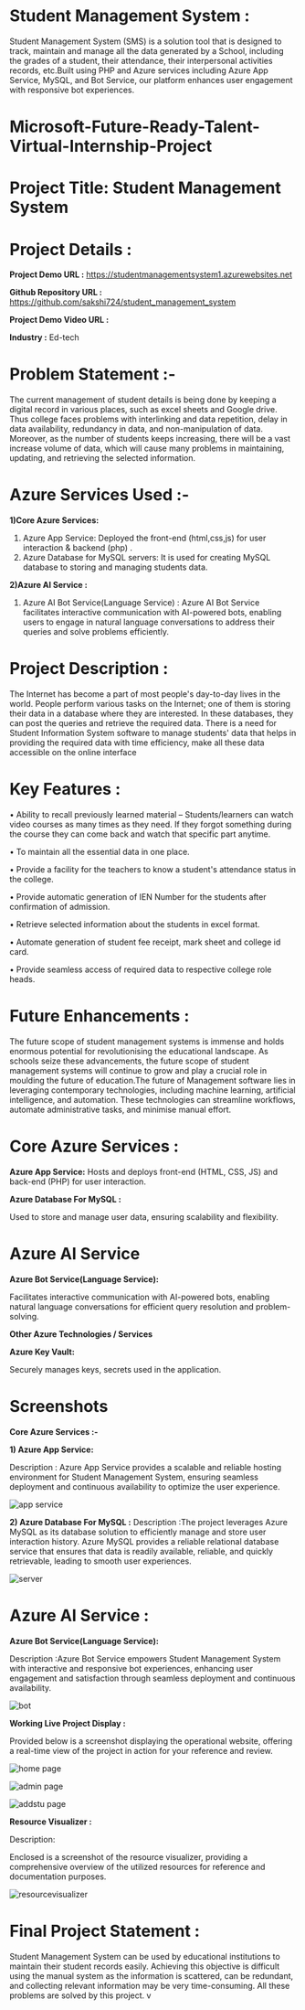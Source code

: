 # Student Management System :

Student Management System (SMS) is a solution tool that is designed to track, maintain and manage all the data generated by a School, including the grades of a student, their attendance, their interpersonal activities records, etc.Built using PHP and Azure services including Azure App Service, MySQL, and Bot Service, our platform enhances user engagement with responsive bot experiences.

# Microsoft-Future-Ready-Talent-Virtual-Internship-Project 

# Project Title: Student Management System

# Project Details :

**Project Demo URL :** https://studentmanagementsystem1.azurewebsites.net

**Github Repository URL :** https://github.com/sakshi724/student_management_system

**Project Demo Video URL :**  

**Industry :** Ed-tech

# Problem Statement :-

The current management of student details is being done by keeping a digital record in various places, such as excel sheets and Google drive. Thus college faces problems with interlinking and data repetition, delay in data availability, redundancy in data, and non-manipulation of data. Moreover, as the number of students keeps increasing, there will be a vast increase volume of data, which will cause many problems in maintaining, updating, and retrieving the selected information.

# Azure Services Used :-

**1)Core Azure Services:**
1.	Azure App Service: Deployed the front-end (html,css,js) for user interaction & backend (php) .
2.	Azure Database for MySQL servers: It is used for creating MySQL database to storing and managing students data.

**2)Azure AI Service :**
1.	Azure AI Bot Service(Language Service) : Azure AI Bot Service facilitates interactive communication with AI-powered bots, enabling users to engage in natural language conversations to address their queries and solve problems efficiently.

# Project Description :

The Internet has become a part of most people's day-to-day lives in the world. People perform various tasks on the Internet; one of them is storing their data in a database where they are interested. In these databases, they can post the queries and retrieve the required data. There is a need for Student Information System software to manage students' data that helps in providing the required data with time efficiency, make all these data accessible on the online interface

# Key Features :

•	Ability to recall previously learned material – Students/learners can watch video courses as many times as they need. If they forgot something during the course they can come back and watch that specific part anytime.

• To maintain all the essential data in one place.

• Provide a facility for the teachers to know a student's attendance status in the college.

• Provide automatic generation of IEN Number for the students after confirmation of admission.

• Retrieve selected information about the students in excel format.

• Automate generation of student fee receipt, mark sheet and college id card.

• Provide seamless access of required data to respective college role heads.

# Future Enhancements :

The future scope of student management systems is immense and holds enormous potential for revolutionising the educational landscape. As schools seize these advancements, the future scope of student management systems will continue to grow and play a crucial role in moulding the future of education.The future of Management software lies in leveraging contemporary technologies, including machine learning, artificial intelligence, and automation. These technologies can streamline workflows, automate administrative tasks, and minimise manual effort.

# Core Azure Services :

**Azure App Service:**
Hosts and deploys front-end (HTML, CSS, JS) and back-end (PHP) for user interaction.

**Azure Database For MySQL :**

Used to store and manage user data, ensuring scalability and flexibility.

# Azure AI Service

**Azure Bot Service(Language Service):**

Facilitates interactive communication with AI-powered bots, enabling natural language conversations for efficient query resolution and problem-solving.

**Other Azure Technologies / Services**

**Azure Key Vault:**

Securely manages keys, secrets used in the application.

# Screenshots

**Core Azure Services :-**

**1) Azure App Service:**

Description : Azure App Service provides a scalable and reliable hosting environment for Student Management System, ensuring seamless deployment and continuous availability to optimize the user experience.

![app service](https://github.com/sakshi724/SMSystem/assets/110465265/a3b3c380-416b-47ed-97fa-e330100999bf)




**2) Azure Database For MySQL :**
Description :The project leverages Azure MySQL as its database solution to efficiently manage and store user interaction history. Azure MySQL provides a reliable relational database service that ensures that data is readily available, reliable, and quickly retrievable, leading to smooth user experiences.

![server](https://github.com/sakshi724/student_management_system/assets/110465265/38cf0337-8d83-4289-b7db-540a2d194dd3)




# Azure AI Service :

**Azure Bot Service(Language Service):**

Description :Azure Bot Service empowers Student Management System with interactive and responsive bot experiences, enhancing user engagement and satisfaction through seamless deployment and continuous availability.

![bot](https://github.com/sakshi724/student_management_system/assets/110465265/add55d21-01a4-44d0-85d0-f23ffb828913)




**Working Live Project Display :**

Provided below is a screenshot displaying the operational website, offering a real-time view of the project in action for your reference and review. 

![home page](https://github.com/sakshi724/student_management_system/assets/110465265/fcbd6906-70eb-4585-9231-a8b231f4893b)

![admin page](https://github.com/sakshi724/student_management_system/assets/110465265/7be314e5-184b-4060-85d7-99e52c3685ae)


![addstu page](https://github.com/sakshi724/student_management_system/assets/110465265/ec21980e-392b-4aed-bff4-5ef8be3abf42)

 
**Resource Visualizer :**

Description:

Enclosed is a screenshot of the resource visualizer, providing a comprehensive overview of the utilized resources for reference and documentation purposes.

![resourcevisualizer](https://github.com/sakshi724/student_management_system/assets/110465265/00420f53-c36d-45bd-b093-8bcd8b81afbd)




# Final Project Statement :

Student Management System can be used by educational institutions to maintain their student records easily. Achieving this objective is difficult using the manual system as the information is scattered, can be redundant, and collecting relevant information may be very time-consuming. All these problems are solved by this project.
v
